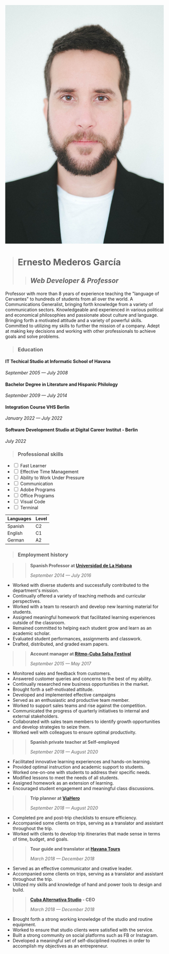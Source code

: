  ![My picture](./_DSC9448.jpg)

 > # Ernesto Mederos García
 >> ## _Web Developer & Professor_


 #### <p>
Professor with more than 8 years of experience teaching the "language of Cervantes" to hundreds of students from all over the world. A Communications Generalist, bringing forth knowledge from a variety of communication sectors. Knowledgeable and experienced in various political and economical philosophies and passionate about culture and language. Bringing forth a motivated attitude and a variety of powerful skills. Committed to utilizing my skills to further the mission of a company. Adept at making key decisions and working with other professionals to achieve goals and solve problems. </p>

> ### Education

#### **IT Techical Studio at Informatic School of Havana**
_<p>September 2005 — July 2008</p>_

#### **Bachelor Degree in Literature and Hispanic Philology**
_<p>September 2009 — July 2014</p>_

#### **Integration Course VHS Berlin**
_<p>January 2022 — July 2022</p>_

#### **Software Development Studio at Digital Career Institut - Berlin**
_<p>July 2022</p>_

> ### Professional skills

- <input type="checkbox"> Fast Learner
- <input type="checkbox"> Effective Time Management
- <input type="checkbox"> Ability to Work Under
Pressure
- <input type="checkbox"> Communication
- <input type="checkbox"> Adobe Programs
- <input type="checkbox"> Office Programs
- <input type="checkbox"> Visual Code
- <input type="checkbox"> Terminal 

| Languages | Level |
|-----------|-------|
|Spanish    | C2    |
|English    | C1    |
|German     | A2    |


> ### Employment history

>> **Spanish Professor at [Universidad de La Habana](https://en.wikipedia.org/wiki/University_of_Havana)**
_<p>September 2014 — July 2016 </p>_

- Worked with diverse students and successfully contributed to the
department's mission.
- Continually offered a variety of teaching methods and curricular
perspectives.
- Worked with a team to research and develop new learning
material for students.
- Assigned meaningful homework that facilitated learning
experiences outside of the classroom.
- Remained committed to helping each student grow and learn as
an academic scholar.
- Evaluated student performances, assignments and classwork.
- Drafted, distributed, and graded exam papers.

>> **Account manager at [Ritmo-Cuba Salsa Festival](https://www.dancefestivalincuba.com/?lang=de)**
_<p>September 2015 — May 2017</p>_

- Monitored sales and feedback from customers.
- Answered customer queries and concerns to the best of my ability.
- Continually researched new business opportunities in the market.
- Brought forth a self-motivated attitude.
- Developed and implemented effective campaigns
- Served as an enthusiastic and productive team member.
- Worked to support sales teams and rise against the competition.
- Communicated the progress of quarterly initiatives to internal and
external stakeholders.
- Collaborated with sales team members to identify growth
opportunities and develop strategies to seize them.
- Worked well with colleagues to ensure optimal productivity.

>> **Spanish private teacher at Self-employed**
_<p>September 2018 — August 2020</p>_

- Facilitated innovative learning experiences and hands-on
learning.
- Provided optimal instruction and academic support to students.
- Worked one-on-one with students to address their specific needs.
- Modified lessons to meet the needs of all students.
- Assigned homework as an extension of learning.
- Encouraged student engagement and meaningful class
discussions.

>> **Trip planner at [ViaHero](https://www.viahero.com/)**
_<p>September 2018 — August 2020</p>_

- Completed pre and post-trip checklists to ensure efficiency.
- Accompanied some clients on trips, serving as a translator and
assistant throughout the trip.
- Worked with clients to develop trip itineraries that made sense in
terms of time, budget, and goals.

>> **Tour guide and translator at [Havana Tours](https://www.facebook.com/kubakompass)**
_<p>March 2018 — December 2018</p>_

- Served as an effective communicator and creative leader.
- Accompanied some clients on trips, serving as a translator and
assistant throughout the trip.
- Utilized my skills and knowledge of hand and power tools to
design and build.

>> **[Cuba Alternativa Studio](https://www.picuki.com/profile/cuba_alternativa_studio) - CEO**
_<p>March 2018 — December 2018</p>_

- Brought forth a strong working knowledge of the studio and
routine equipment.
- Worked to ensure that studio clients were satisfied with the service.
- Built a strong community on social platforms such as FB or
Instagram.
- Developed a meaningful set of self-disciplined routines in order to
accomplish my objectives as an entrepreneur.